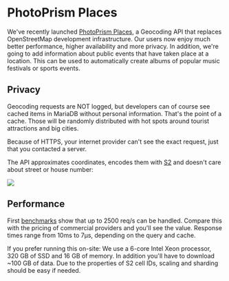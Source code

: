 # PhotoPrism Places #

We've recently launched [PhotoPrism Places](https://github.com/photoprism/photoprism-places), a Geocoding API that replaces OpenStreetMap development infrastructure. Our users now enjoy much better performance, higher availability and more privacy. In addition, we're going to add information about public events that have taken place at a location. This can be used to automatically create albums of popular music festivals or sports events.

## Privacy ##

Geocoding requests are NOT logged, but developers can of course see cached items in MariaDB without personal information. That's the point of a cache. Those will be randomly distributed with hot spots around tourist attractions and big cities.

Because of HTTPS, your internet provider can't see the exact request, just that you contacted a server.

The API approximates coordinates, encodes them with [S2](https://s2geometry.io/resources/s2cell_statistics.html) and doesn't care about street or house number:

![](https://pbs.twimg.com/media/EN9AoYdWkAIqVDD?format=jpg&name=medium)

## Performance ##

First [benchmarks](https://github.com/tsliwowicz/go-wrk) show that up to 2500 req/s can be handled. Compare this with the pricing of commercial providers and you'll see the value. Response times range from 10ms to 7μs, depending on the query and cache.

If you prefer running this on-site: We use a 6-core Intel Xeon processor, 320 GB of SSD and 16 GB of memory. 
In addition you'll have to download ~100 GB of data.
Due to the properties of S2 cell IDs, scaling and sharding should be easy if needed.
